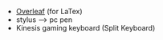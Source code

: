 
* [Overleaf](https://www.overleaf.com/project) (for LaTex)
* stylus --> pc pen
* Kinesis gaming keyboard (Split Keyboard)
